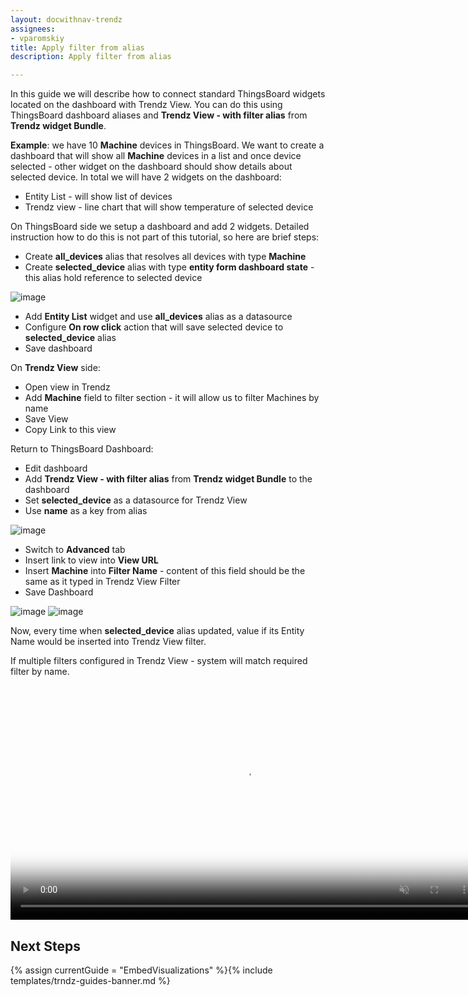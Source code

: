 ```yaml
---
layout: docwithnav-trendz
assignees:
- vparomskiy
title: Apply filter from alias
description: Apply filter from alias

---
```


In this guide we will describe how to connect standard ThingsBoard widgets located on the dashboard with Trendz View. 
You can do this using ThingsBoard dashboard aliases and **Trendz View - with filter alias** from **Trendz widget Bundle**.

**Example**: we have 10 **Machine** devices in ThingsBoard. We want to create a dashboard that will show all **Machine** devices 
in a list and once device selected - other widget on the dashboard should show details about selected device. In total we will have 2 widgets 
on the dashboard:
* Entity List - will show list of devices
* Trendz view - line chart that will show temperature of selected device 
 
On ThingsBoard side we setup a dashboard and add 2 widgets. Detailed instruction how to do this is not part of this tutorial, 
so here are brief steps:
* Create **all_devices** alias that resolves all devices with type **Machine**
* Create **selected_device** alias with type **entity form dashboard state** - this alias hold reference to selected device

![image](/images/trendz/embed-tb-alias.png)
 
* Add **Entity List** widget and use **all_devices** alias as a datasource
* Configure **On row click** action that will save selected device to **selected_device** alias 
* Save dashboard

On **Trendz View** side:
* Open view in Trendz
* Add **Machine** field to filter section - it will allow us to filter Machines by name
* Save View
* Copy Link to this view

Return to ThingsBoard Dashboard:
* Edit dashboard
* Add  **Trendz View - with filter alias** from **Trendz widget Bundle** to the dashboard
* Set **selected_device** as a datasource for Trendz View
* Use **name** as a key from alias

![image](/images/trendz/embed-trndz-alias.png)

* Switch to **Advanced** tab
* Insert link to view into **View URL**
* Insert **Machine** into **Filter Name** - content of this field should be the same as it typed in Trendz View Filter
* Save Dashboard

![image](/images/trendz/embed-trndz-filter-name.png)
![image](/images/trendz/embed-tb-filter-name.png)

Now, every time when **selected_device** alias updated, value if its Entity Name would be inserted into Trendz View filter.

If multiple filters configured in Trendz View - system will match required filter by name.

<div class="image-block">
    <div class="image-wrapper">
       <video poster="/images/trendz/embed-trndz-alias.png" autoplay="" loop="" preload="auto" muted="" style="width: 750px">
            <source src="https://tb-videos.s3-us-west-1.amazonaws.com/trndz-alias-connect.webm" type="video/webm">                 
        </video> 
    </div>
</div>

## Next Steps

{% assign currentGuide = "EmbedVisualizations" %}{% include templates/trndz-guides-banner.md %}